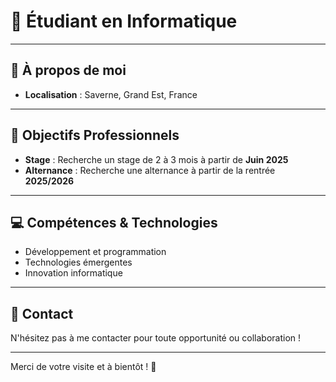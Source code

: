 # 🚀 Étudiant en Informatique

---

## 📍 À propos de moi
- **Localisation** : Saverne, Grand Est, France

---

## 🎯 Objectifs Professionnels
- **Stage** : Recherche un stage de 2 à 3 mois à partir de **Juin 2025**
- **Alternance** : Recherche une alternance à partir de la rentrée **2025/2026**

---

## 💻 Compétences & Technologies
- Développement et programmation
- Technologies émergentes
- Innovation informatique

---

## 🤝 Contact
N'hésitez pas à me contacter pour toute opportunité ou collaboration !

---

Merci de votre visite et à bientôt ! 🙌

